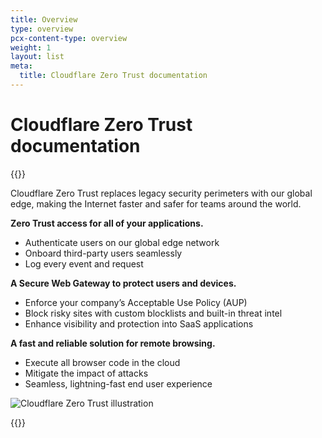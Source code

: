 ```yaml
---
title: Overview
type: overview
pcx-content-type: overview
weight: 1
layout: list
meta:
  title: Cloudflare Zero Trust documentation
---
```


# Cloudflare Zero Trust documentation

{{<content-column>}}

Cloudflare Zero Trust replaces legacy security perimeters with our global edge, making the Internet faster and safer for teams around the world.

**Zero Trust access for all of your applications.**

*   Authenticate users on our global edge network
*   Onboard third-party users seamlessly
*   Log every event and request

**A Secure Web Gateway to protect users and devices.**

*   Enforce your company’s Acceptable Use Policy (AUP)
*   Block risky sites with custom blocklists and built-in threat intel
*   Enhance visibility and protection into SaaS applications

**A fast and reliable solution for remote browsing.**

*   Execute all browser code in the cloud
*   Mitigate the impact of attacks
*   Seamless, lightning-fast end user experience

![Cloudflare Zero Trust illustration](/cloudflare-one/static/documentation/teams-no-background.png)

{{</content-column>}}
